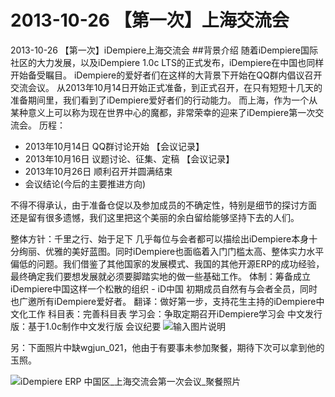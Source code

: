 2013-10-26 【第一次】上海交流会
===

2013-10-26 【第一次】iDempiere上海交流会
##背景介绍
随着iDempiere国际社区的大力发展，以及iDempiere 1.0c LTS的正式发布，iDempiere在中国也同样开始备受瞩目。
iDempiere的爱好者们在这样的大背景下开始在QQ群内倡议召开交流会议。
从2013年10月14日开始正式准备，到正式召开，在只有短短十几天的准备期间里，我们看到了iDempiere爱好者们的行动能力。
而上海，作为一个从某种意义上可以称为现在世界中心的魔都，非常荣幸的迎来了iDempiere第一次交流会。
历程：
* 2013年10月14日 QQ群讨论开始 【会议记录】
* 2013年10月16日 议题讨论、征集、定稿 【会议记录】
* 2013年10月26日 顺利召开并圆满结束
* 会议结论(今后的主要推进方向)

不得不得承认，由于准备仓促以及参加成员的不确定性，特别是细节的探讨方面
还是留有很多遗憾，我们这里把这个美丽的余白留给能够坚持下去的人们。

整体方针：千里之行、始于足下
几乎每位与会者都可以描绘出iDempiere本身十分绚丽、优雅的美好蓝图。同时iDempiere也面临着入门门槛太高、整体实力水平偏低的问题。我们借鉴了其他国家的发展模式、我国的其他开源ERP的成功经验，最终确定我们要想发展就必须要脚踏实地的做一些基础工作。
体制：筹备成立iDempiere中国这样一个松散的组织 - iD中国
初期成员自然有与会者全员，同时也广邀所有iDempiere爱好者。
翻译：做好第一步，支持花生主持的iDempiere中文化工作
科目表：完善科目表
学习会：争取定期召开iDempiere学习会
中文发行版：基于1.0c制作中文发行版
会议纪要
![输入图片说明](http://wiki.idempiere.org/w-zh/images/7/73/3.iDempiere%E4%B8%AD%E5%9B%BD%E5%8C%BA_%E4%B8%8A%E6%B5%B7%E4%BA%A4%E6%B5%81%E4%BC%9A%E7%AC%AC%E4%B8%80%E6%AC%A1%E4%BC%9A%E8%AE%AE.png "在这里输入图片标题")

另：下面照片中缺wgjun_021，他由于有要事未参加聚餐，期待下次可以拿到他的玉照。

![iDempiere ERP 中国区_上海交流会第一次会议_聚餐照片](http://wiki.idempiere.org/w-zh/images/9/9a/IDempiere%E4%B8%AD%E5%9B%BD%E5%8C%BA_%E4%B8%8A%E6%B5%B7%E4%BA%A4%E6%B5%81%E4%BC%9A%E7%AC%AC%E4%B8%80%E6%AC%A1%E4%BC%9A%E8%AE%AE_%E8%81%9A%E9%A4%90%E7%85%A7%E7%89%87.jpg "iDempiere ERP 中国区_上海交流会第一次会议_聚餐照片")



